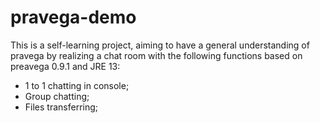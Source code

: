# pravega-demo
This is a self-learning project, aiming to have a general understanding of pravega by realizing a chat room with the following functions based on preavega 0.9.1 and JRE 13:

- 1 to 1 chatting in console;
- Group chatting;
- Files transferring;

